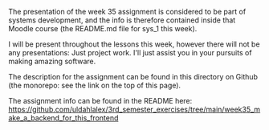 The presentation of the week 35 assignment is considered to be part of systems development, and the info is therefore contained inside that Moodle course (the README.md file for sys_1 this week).

I will be present throughout the lessons this week, however there will not be any presentations: Just project work. I'll just assist you in your pursuits of making amazing software.

The description for the assignment can be found in this directory on Github (the monorepo: see the link on the top of this page).

The assignment info can be found in the README here: https://github.com/uldahlalex/3rd_semester_exercises/tree/main/week35_make_a_backend_for_this_frontend 